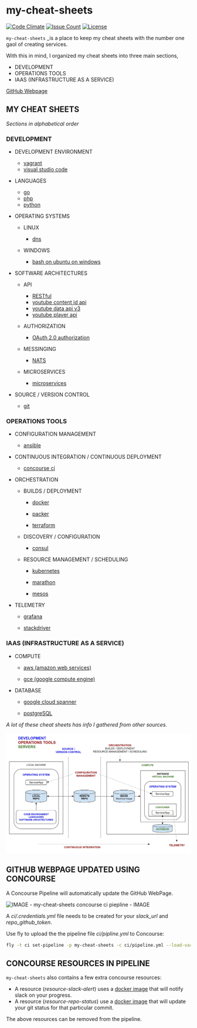 # my-cheat-sheets

[![Code Climate](https://codeclimate.com/github/JeffDeCola/my-cheat-sheets/badges/gpa.svg)](https://codeclimate.com/github/JeffDeCola/my-cheat-sheets)
[![Issue Count](https://codeclimate.com/github/JeffDeCola/my-cheat-sheets/badges/issue_count.svg)](https://codeclimate.com/github/JeffDeCola/my-cheat-sheets/issues)
[![License](http://img.shields.io/:license-mit-blue.svg)](http://jeffdecola.mit-license.org)

`my-cheat-sheets` _is a place to keep my cheat sheets with
the number one gaol of creating services.

With this in mind, I organized my cheat sheets into three
main sections, 

* DEVELOPMENT
* OPERATIONS TOOLS
* IAAS (INFRASTRUCTURE AS A SERVICE)

[GitHub Webpage](https://jeffdecola.github.io/my-cheat-sheets/)

## MY CHEAT SHEETS

_Sections in alphabetical order_

### DEVELOPMENT

* DEVELOPMENT ENVIRONMENT

  * [vagrant](https://github.com/JeffDeCola/my-cheat-sheets/tree/master/servers/virtual-machines-containers/vagrant-cheat-sheet)
  * [visual studio code](https://github.com/JeffDeCola/my-cheat-sheets/tree/master/operating-systems/development/development-environment/visual-studio-code-cheat-sheet)

* LANGUAGES

  * [go](https://github.com/JeffDeCola/my-go-examples)
  * [php](https://github.com/JeffDeCola/my-php-containers)
  * [python](https://github.com/JeffDeCola/my-python-examples)

* OPERATING SYSTEMS

  * LINUX

    * [dns](https://github.com/JeffDeCola/my-cheat-sheets/tree/master/development/operating-systems/linux/dns-cheat-sheet)

  * WINDOWS

    * [bash on ubuntu on windows](https://github.com/JeffDeCola/my-cheat-sheets/tree/master/development/operating-systems/windows/bash-on-ubuntu-on-windows-cheat-sheet)

* SOFTWARE ARCHITECTURES

  * API

    * [RESTful](https://github.com/JeffDeCola/my-cheat-sheets/tree/master/development/software-architectures/api/RESTful-cheat-sheet)
    * [youtube content id api](https://github.com/JeffDeCola/my-cheat-sheets/tree/master/development/software-architectures/api/youtube-content-id-api-cheat-sheet)
    * [youtube data api v3](https://github.com/JeffDeCola/my-cheat-sheets/tree/master/development/software-architectures/api/youtube-data-api-v3-cheat-sheet)
    * [youtube player api](https://github.com/JeffDeCola/my-cheat-sheets/tree/master/development/software-architectures/api/youtube-player-api-cheat-sheet)

  * AUTHORIZATION

    * [OAuth 2.0 authorization](https://github.com/JeffDeCola/my-cheat-sheets/tree/master/development/software-architectures/authorization/OAuth-2.0-authorization-cheat-sheet)

  * MESSINGING

    * [NATS](https://github.com/JeffDeCola/my-cheat-sheets/tree/master/development/software-architectures/messinging/NATS-cheat-sheet)

  * MICROSERVICES

    * [microservices](https://github.com/JeffDeCola/my-cheat-sheets/tree/master/development/software-architectures/microservices/microservices-cheat-sheet)

* SOURCE / VERSION CONTROL

  * [git](https://github.com/JeffDeCola/my-cheat-sheets/tree/master/development/soource-version-control/apigit-cheat-sheet)

### OPERATIONS TOOLS

* CONFIGURATION MANAGEMENT

  * [ansible](https://github.com/JeffDeCola/my-cheat-sheets/tree/master/operations-tools/configuration-management/ansible-cheat-sheet)

* CONTINUOUS INTEGRATION / CONTINUOUS DEPLOYMENT

  * [concourse ci](https://github.com/JeffDeCola/my-cheat-sheets/tree/master/operations-tools/continuous-integration-continuous-deployment/concourse-ci-cheat-sheet)

* ORCHESTRATION

  * BUILDS / DEPLOYMENT

    * [docker](https://github.com/JeffDeCola/my-cheat-sheets/tree/master/servers/virtual-machines-containers/docker-cheat-sheet)

    * [packer](https://github.com/JeffDeCola/my-cheat-sheets/tree/master/operations-tools/orchestration/builds-deployment/packer-cheat-sheet)

    * [terraform](https://github.com/JeffDeCola/my-cheat-sheets/tree/master/operations-tools/orchestration/resource-management-scheduling/terraform-cheat-sheet)

  * DISCOVERY / CONFIGURATION  

    * [consul](https://github.com/JeffDeCola/my-cheat-sheets/tree/master/operations-tools/orchestration/resource-management-scheduling/consul-cheat-sheet)

  * RESOURCE MANAGEMENT / SCHEDULING

    * [kubernetes](https://github.com/JeffDeCola/my-cheat-sheets/tree/master/operations-tools/orchestration/resource-management-scheduling/kubernetes-cheat-sheet)

    * [marathon](https://github.com/JeffDeCola/my-cheat-sheets/tree/master/operations-tools/orchestration/resource-management-scheduling/servers/compute/google-compute-engine-cheat-sheet)

    * [mesos](https://github.com/JeffDeCola/my-cheat-sheets/tree/master/operations-tools/orchestration/resource-management-scheduling/mesos-cheat-sheet)

* TELEMETRY

  * [grafana](https://github.com/JeffDeCola/my-cheat-sheets/tree/master/operations-tools/telemetry/grafana-cheat-sheet)

  * [stackdriver](https://github.com/JeffDeCola/my-cheat-sheets/tree/master/operations-tools/telemetry/stackdriver-cheat-sheet)

### IAAS (INFRASTRUCTURE AS A SERVICE)

* COMPUTE

  * [aws (amazon web services)](https://github.com/JeffDeCola/my-cheat-sheets/tree/master/infrastructure-as-a-service/compute/amazon-web-services-cheat-sheet)

  * [gce (google compute engine)](https://github.com/JeffDeCola/my-cheat-sheets/tree/master/infrastructure-as-a-service/compute/google-compute-engine-cheat-sheet)

* DATABASE

  * [google cloud spanner](https://github.com/JeffDeCola/my-cheat-sheets/tree/master/infrastructure-as-a-service/database/google-cloud-spanner-cheat-sheet)

  * [postgreSQL](https://github.com/JeffDeCola/my-cheat-sheets/tree/master/infrastructure-as-a-service/database/postgreSQL-cheat-sheet)

_A lot of these cheat sheets has info I gathered from other sources._

![IMAGE - Creating Services Environment Overview - IMAGE](docs/pics/Creating-Services-Environment-Overview.jpg)

## GITHUB WEBPAGE UPDATED USING CONCOURSE

A Concourse Pipeline will automatically update the GitHub WebPage.

![IMAGE - my-cheat-sheets concourse ci piepline - IMAGE](docs/pics/my-cheat-sheets-pipeline.jpg)

A _ci/.credentials.yml_ file needs to be created for your _slack_url_ and _repo_github_token_.

Use fly to upload the the pipeline file _ci/pipline.yml_ to Concourse:

```bash
fly -t ci set-pipeline -p my-cheat-sheets -c ci/pipeline.yml --load-vars-from ci/.credentials.yml
```

## CONCOURSE RESOURCES IN PIPELINE

`my-cheat-sheets` also contains a few extra concourse resources:

* A resource (_resource-slack-alert_) uses a [docker image](https://hub.docker.com/r/cfcommunity/slack-notification-resource)
  that will notify slack on your progress.
* A resource (_resource-repo-status_) use a [docker image](https://hub.docker.com/r/dpb587/github-status-resource)
  that will update your git status for that particular commit.

The above resources can be removed from the pipeline.
